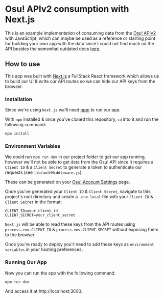 # Osu! APIv2 consumption with Next.js

This is an example implementation of consuming data from the [Osu! APIv2](https://osu.ppy.sh/docs/index.html) with JavaScript, which can maybe be used as a reference or starting point for building your own app with the data since I could not find much on the API besides the somewhat outdated docs [here](https://osu.ppy.sh/docs/index.html).

## How to use

This app was built with [Next.js](https://nextjs.org/) a FullStack React framework which allows us to build our UI & write our API routes so we can hide our API keys from the browser.

### Installation

Since we're using `Next.js` we'll need [npm](https://www.npmjs.com/) to run our app.

With `npm` installed & once you've cloned this repository, `cd` into it and run the following command:

```bash
npm install
```

### Environment Variables

We could run `npm run dev` in our project folder to get our app running, however we'll not be able to get data from the Osu! API since it requires a `Client ID` & a `Client Secret` to generate a token to authenticate our requests (see `lib/authMiddleware.js`).

These can be generated on your [Osu! Account Settings](https://osu.ppy.sh/home/account/edit) page.

Once you've generated your `Client ID` & `Client Secret`, navigate to this project's root directory and create a `.env.local` file with your `Client ID` & `Client Secret` in the format:

```
CLIENT_ID=your_client_id
CLIENT_SECRET=your_client_secret
```

`Next.js` will be able to read these keys from the API routes using `process.env.CLIENT_ID` & `process.env.CLIENT_SECRET` without exposing them to the browser.

Once you're ready to deploy you'll need to add these keys as `environment variables` in your hosting preferences.

### Running Our App

Now you can run the app with the following command:

```
npm run dev
```

And access it at http://localhost:3000.
